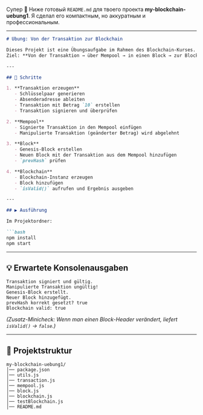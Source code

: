 Супер 🙌 Ниже готовый `README.md` для твоего проекта **my-blockchain-uebung1**. Я сделал его компактным, но аккуратным и профессиональным.

---

````markdown
# Übung: Von der Transaktion zur Blockchain  

Dieses Projekt ist eine Übungsaufgabe im Rahmen des Blockchain-Kurses.  
Ziel: **Von der Transaktion → über Mempool → in einen Block → zur Blockchain**.  

---

## 📌 Schritte

1. **Transaktion erzeugen**
   - Schlüsselpaar generieren  
   - Absenderadresse ableiten  
   - Transaktion mit Betrag `10` erstellen  
   - Transaktion signieren und überprüfen  

2. **Mempool**
   - Signierte Transaktion in den Mempool einfügen  
   - Manipulierte Transaktion (geänderter Betrag) wird abgelehnt  

3. **Block**
   - Genesis-Block erstellen  
   - Neuen Block mit der Transaktion aus dem Mempool hinzufügen  
   - `prevHash` prüfen  

4. **Blockchain**
   - Blockchain-Instanz erzeugen  
   - Block hinzufügen  
   - `isValid()` aufrufen und Ergebnis ausgeben  

---

## ▶️ Ausführung

Im Projektordner:

```bash
npm install
npm start
````

---

## 💡 Erwartete Konsolenausgaben

```
Transaktion signiert und gültig.
Manipulierte Transaktion ungültig!
Genesis-Block erstellt.
Neuer Block hinzugefügt.
prevHash korrekt gesetzt? true
Blockchain valid: true
```

*(Zusatz-Minicheck: Wenn man einen Block-Header verändert, liefert `isValid()` → `false`.)*

---

## 📂 Projektstruktur

```
my-blockchain-uebung1/
│── package.json
│── utils.js
│── transaction.js
│── mempool.js
│── block.js
│── blockchain.js
│── testBlockchain.js
│── README.md
```